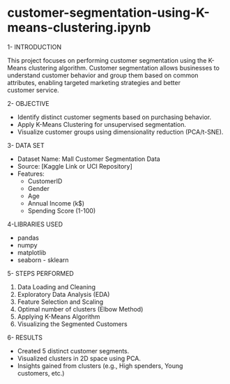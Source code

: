 # customer-segmentation-using-K-means-clustering.ipynb
1- INTRODUCTION

This project focuses on performing customer segmentation using the K-Means clustering algorithm. Customer segmentation allows businesses to understand customer behavior and group them based on common attributes, enabling targeted marketing strategies and better customer service.

2- OBJECTIVE

- Identify distinct customer segments based on purchasing behavior.
- Apply K-Means Clustering for unsupervised segmentation.
- Visualize customer groups using dimensionality reduction (PCA/t-SNE).

3- DATA SET

- Dataset Name: Mall Customer Segmentation Data
- Source: [Kaggle Link or UCI Repository]
- Features:
  - CustomerID
  - Gender
  - Age
  - Annual Income (k$)
  - Spending Score (1-100)

 4-LIBRARIES USED

 - pandas
- numpy
- matplotlib
- seaborn
- sklearn

5- STEPS PERFORMED

1. Data Loading and Cleaning
2. Exploratory Data Analysis (EDA)
3. Feature Selection and Scaling
4. Optimal number of clusters (Elbow Method)
5. Applying K-Means Algorithm
6. Visualizing the Segmented Customers

6- RESULTS

- Created 5 distinct customer segments.
- Visualized clusters in 2D space using PCA.
- Insights gained from clusters (e.g., High spenders, Young customers, etc.)



